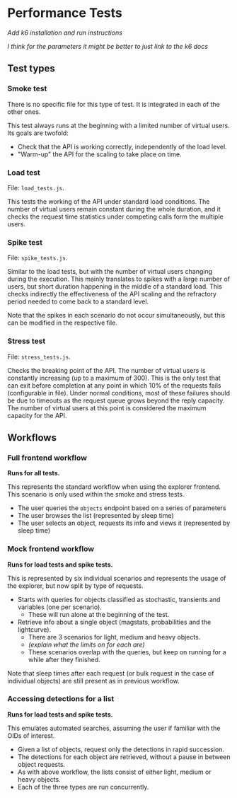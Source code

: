 # Performance Tests

*Add k6 installation and run instructions*

*I think for the parameters it might be better to just link to the k6 docs*

## Test types

### Smoke test

There is no specific file for this type of test. It is integrated
in each of the other ones.

This test always runs at the beginning with a limited number of virtual users. 
Its goals are twofold:

* Check that the API is working correctly, independently of the load level.
* "Warm-up" the API for the scaling to take place on time.

### Load test

File: `load_tests.js`.

This tests the working of the API under standard load conditions. The number
of virtual users remain constant during the whole duration, and it checks the 
request time statistics under competing calls form the multiple users.

### Spike test

File: `spike_tests.js`.

Similar to the load tests, but with the number of virtual users changing during
the execution. This mainly translates to spikes with a large number of users, 
but short duration happening in the middle of a standard load. This checks indirectly
the effectiveness of the API scaling and the refractory period needed to come back 
to a standard level.

Note that the spikes in each scenario do not occur simultaneously, but this can
be modified in the respective file.

### Stress test

File: `stress_tests.js`.

Checks the breaking point of the API. The number of virtual users is constantly
increasing (up to a maximum of 300). This is the only test that can exit before completion
at any point in which 10% of the requests fails (configurable in file). Under normal 
conditions, most of these failures should be due to timeouts as the request queue grows 
beyond the reply capacity. The number of virtual users at this point is considered 
the maximum capacity for the API.

## Workflows

### Full frontend workflow

**Runs for all tests.**

This represents the standard workflow when using the explorer frontend. This 
scenario is only used within the smoke and stress tests.

* The user queries the `objects` endpoint based on a series of parameters
* The user browses the list (represented by sleep time)
* The user selects an object, requests its info and views it (represented by sleep time)

### Mock frontend workflow

**Runs for load tests and spike tests.**

This is represented by six individual scenarios and represents the usage of the explorer, 
but now split by type of requests. 

* Starts with queries for objects classified as stochastic, transients and variables (one per scenario).
  * These will run alone at the beginning of the test.
* Retrieve info about a single object (magstats, probabilities and the lightcurve). 
  * There are 3 scenarios for light, medium and heavy objects.
  * *(explain what the limits on for each are)*
  * These scenarios overlap with the queries, but keep on running for a while after they finished.

Note that sleep times after each request (or bulk request in the case of individual objects) are still present as in previous workflow.

### Accessing detections for a list

**Runs for load tests and spike tests.**

This emulates automated searches, assuming the user if familiar with the OIDs of interest.

* Given a list of objects, request only the detections in rapid succession.
* The detections for each object are retrieved, without a pause in between object requests.
* As with above workflow, the lists consist of either light, medium or heavy objects.
* Each of the three types are run concurrently.
